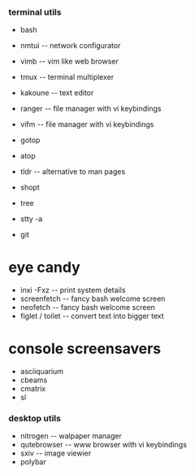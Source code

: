 
### terminal utils

* bash
* nmtui			-- network configurator
* vimb			-- vim like web browser
* tmux			-- terminal multiplexer
* kakoune		-- text editor
* ranger		-- file manager with vi keybindings
* vifm			-- file manager with vi keybindings
* gotop
* atop

* tldr			-- alternative to man pages
* shopt
* tree
* stty -a
* git

# eye candy 

* inxi -Fxz		-- print system details
* screenfetch		-- fancy bash welcome screen
* neofetch		-- fancy bash welcome screen
* figlet / toilet	-- convert text into bigger text

# console screensavers

* asciiquarium
* cbeams
* cmatrix
* sl

### desktop utils

* nitrogen		-- walpaper manager
* qutebrowser		-- www browser with vi keybindings
* sxiv			-- image viewier
* polybar

